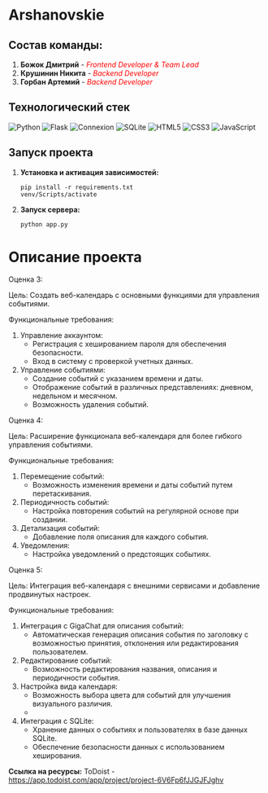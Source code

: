 # Arshanovskie

## Состав команды:
1. **Божок Дмитрий** - <span style="color:red">*Frontend Developer & Team Lead*</span>
2. **Крушинин Никита** - <span style="color:red">*Backend Developer*</span>
3. **Горбан Артемий** - <span style="color:red">*Backend Developer*</span>

## Технологический стек

![Python](https://img.shields.io/badge/Python-3776AB?style=flat-square&logo=python&logoColor=white) ![Flask](https://img.shields.io/badge/Flask-000000?style=flat-square&logo=flask&logoColor=white) ![Connexion](https://img.shields.io/badge/Connexion-4EA94B?style=flat-square&logo=swagger&logoColor=white) ![SQLite](https://img.shields.io/badge/SQLite-07405E?style=flat-square&logo=sqlite&logoColor=white) ![HTML5](https://img.shields.io/badge/HTML5-E34F26?style=flat-square&logo=html5&logoColor=white) ![CSS3](https://img.shields.io/badge/CSS3-1572B6?style=flat-square&logo=css3&logoColor=white) ![JavaScript](https://img.shields.io/badge/JavaScript-F7DF1E?style=flat-square&logo=javascript&logoColor=black)


## Запуск проекта 

1. **Установка и активация зависимостей:** 
    ```
    pip install -r requirements.txt
    venv/Scripts/activate
    ```
2. **Запуск сервера:** 
    ```bash
    python app.py
    ```
    

# Описание проекта

Оценка 3: 

Цель: Создать веб-календарь с основными функциями для управления событиями.

Функциональные требования:
1. Управление аккаунтом:
   - Регистрация с хешированием пароля для обеспечения безопасности.
   - Вход в систему с проверкой учетных данных.
2. Управление событиями:
   - Создание событий с указанием времени и даты.
   - Отображение событий в различных представлениях: дневном, недельном и месячном.
   - Возможность удаления событий.

Оценка 4: 

Цель: Расширение функционала веб-календаря для более гибкого управления событиями.

Функциональные требования:
1. Перемещение событий:
   - Возможность изменения времени и даты событий путем перетаскивания.
2. Периодичность событий:
   - Настройка повторения событий на регулярной основе при создании.
3. Детализация событий:
   - Добавление поля описания для каждого события.
4. Уведомления:
   - Настройка уведомлений о предстоящих событиях.

Оценка 5: 

Цель: Интеграция веб-календаря с внешними сервисами и добавление продвинутых настроек.

Функциональные требования:
1. Интеграция с GigaChat для описания событий:
   - Автоматическая генерация описания события по заголовку с возможностью принятия, отклонения или редактирования пользователем.
2. Редактирование событий:
   - Возможность редактирования названия, описания и периодичности события.
3. Настройка вида календаря:
   - Возможность выбора цвета для событий для улучшения визуального различия.
   - 
4. Интеграция с SQLite:
   - Хранение данных о событиях и пользователях в базе данных SQLite.
   - Обеспечение безопасности данных с использованием хеширования.
  


**Ссылка на ресурсы:**
ToDoist - https://app.todoist.com/app/project/project-6V6Fp6fJJGJFJghv
